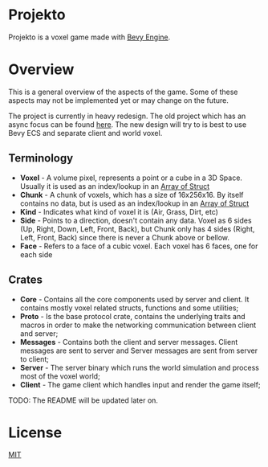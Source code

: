 # Projekto

Projekto is a voxel game made with [Bevy Engine](https://github.com/bevyengine/bevy).


# Overview

This is a general overview of the aspects of the game. Some of these aspects may not be implemented yet or may change on the future.

The project is currently in heavy redesign. The old project which has an async focus can be found [here](https://github.com/afonsolage/projekto/tree/async_io).
The new design will try to is best to use Bevy ECS and separate client and world voxel.

## Terminology ###
- **Voxel** - A volume pixel, represents a point or a cube in a 3D Space. Usually it is used as an index/lookup in an [Array of Struct](https://en.wikipedia.org/wiki/AoS_and_SoA#Array_of_structures)
- **Chunk** - A chunk of voxels, which has a size of 16x256x16. By itself contains no data, but is used as an index/lookup in an [Array of Struct](https://en.wikipedia.org/wiki/AoS_and_SoA#Array_of_structures)
- **Kind** - Indicates what kind of voxel it is (Air, Grass, Dirt, etc)
- **Side** - Points to a direction, doesn't contain any data. Voxel as 6 sides (Up, Right, Down, Left, Front, Back), but Chunk only has 4 sides (Right, Left, Front, Back) since there is never a Chunk above or bellow.
- **Face** - Refers to a face of a cubic voxel. Each voxel has 6 faces, one for each side

## Crates ##
- **Core** - Contains all the core components used by server and client. It contains mostly voxel related structs, functions and some utilities;
- **Proto** - Is the base protocol crate, contains the underlying traits and macros in order to make the networking communication between client and server;
- **Messages** - Contains both the client and server messages. Client messages are sent to server and Server messages are sent from server to client;
- **Server** - The server binary which runs the world simulation and process most of the voxel world;
- **Client** - The game client which handles input and render the game itself;

TODO: The README will be updated later on.


# License
[MIT](https://choosealicense.com/licenses/mit/)
